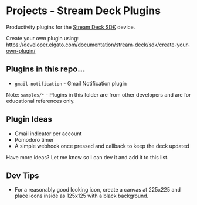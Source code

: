 # Projects - Stream Deck Plugins

Productivity plugins for the [Stream Deck SDK](https://www.elgato.com/en/stream-deck) device.

Create your own plugin using: https://developer.elgato.com/documentation/stream-deck/sdk/create-your-own-plugin/


## Plugins in this repo...

- `gmail-notification` - Gmail Notification plugin


Note: `samples/*` - Plugins in this folder are from other developers and are for educational references only.


## Plugin Ideas

- Gmail indicator per account
- Pomodoro timer
- A simple webhook once pressed and callback to keep the deck updated

Have more ideas? Let me know so I can dev it and add it to this list.


## Dev Tips

- For a reasonably good looking icon, create a canvas at 225x225 and place icons inside as 125x125 with a black background.

